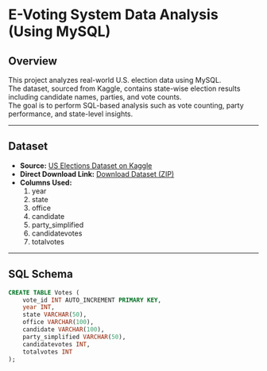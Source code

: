 # E-Voting System Data Analysis (Using MySQL)

## Overview
This project analyzes real-world U.S. election data using MySQL.  
The dataset, sourced from Kaggle, contains state-wise election results including candidate names, parties, and vote counts.  
The goal is to perform SQL-based analysis such as vote counting, party performance, and state-level insights.

---

## Dataset
- **Source:** [US Elections Dataset on Kaggle](https://www.kaggle.com/datasets/tunguz/us-elections-dataset)
- **Direct Download Link:** [Download Dataset (ZIP)](https://www.kaggle.com/datasets/tunguz/us-elections-dataset/download?datasetVersionNumber=1)
- **Columns Used:**
  1) year  
  2) state  
  3) office  
  4) candidate  
  5) party_simplified  
  6) candidatevotes  
  7) totalvotes  

---

## SQL Schema
```sql
CREATE TABLE Votes (
    vote_id INT AUTO_INCREMENT PRIMARY KEY,
    year INT,
    state VARCHAR(50),
    office VARCHAR(100),
    candidate VARCHAR(100),
    party_simplified VARCHAR(50),
    candidatevotes INT,
    totalvotes INT
);
